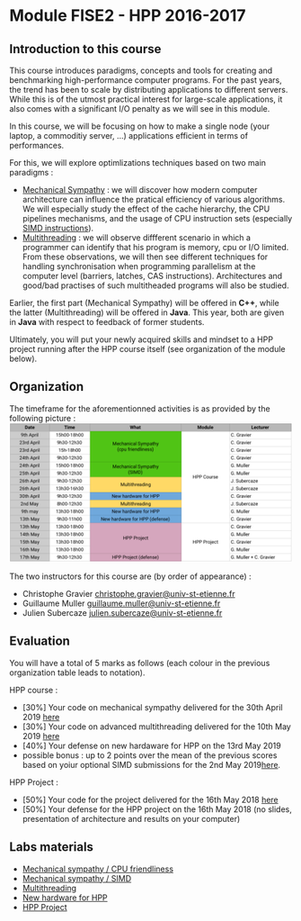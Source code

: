 # Module FISE2 - HPP 2016-2017

## Introduction to this course

This course introduces paradigms, concepts and tools for creating and benchmarking high-performance computer programs.
For the past years, the trend has been to scale by distributing applications to different servers.
While this is of the utmost practical interest for large-scale applications, it also comes with a significant I/O penalty as we will see in this module.

In this course, we will be focusing on how to make a single node (your laptop, a commoditiy server, ...) applications efficient in terms of performances.

For this, we will explore optimlizations techniques based on two main paradigms :
- [Mechanical Sympathy](http://mechanical-sympathy.blogspot.fr/) : we will discover how modern computer architecture can influence the pratical efficiency of various algorithms. We will especially study the effect of the cache hierarchy, the CPU pipelines mechanisms, and the usage of CPU instruction sets (especially [SIMD instructions](https://www.kernel.org/pub/linux/kernel/people/geoff/cell/ps3-linux-docs/CellProgrammingTutorial/BasicsOfSIMDProgramming.html)).
- [Multithreading](http://docs.oracle.com/javase/tutorial/essential/concurrency/procthread.html) : we will observe diffferent scenario in which a programmer can identify that his program is memory, cpu or I/O limited. From these observations, we will then see different techniques for handling synchronisation when programming parallelism at the computer level (barriers, latches, CAS instructions). Architectures and good/bad practises of such multitheaded programs will also be studied.


Earlier, the first part (Mechanical Sympathy) will be offered in **C++**, while the latter (Multithreading) will be offered in **Java**.
This year, both are given in **Java** with respect to feedback of former students.

Ultimately, you will put your newly acquired skills and mindset to a HPP project running after the HPP course itself (see organization of the module below).


## Organization

The timeframe for the aforementionned activities is as provided by the following picture :
![](./resources/figures/orga.png)

The two instructors for this course are (by order of appearance) :
- Christophe Gravier <christophe.gravier@univ-st-etienne.fr>
- Guillaume Muller <guillaume.muller@univ-st-etienne.fr>
- Julien Subercaze <julien.subercaze@univ-st-etienne.fr>


## Evaluation

You will have a total of 5 marks as follows (each colour in the previous organization table leads to notation).

HPP course :
- [30%] Your code on mechanical sympathy delivered for the 30th April 2019 [here](https://mootse.telecom-st-etienne.fr/mod/assign/view.php?id=13592)
- [30%] Your code on advanced multithreading delivered for the 10th May 2019 [here](https://mootse.telecom-st-etienne.fr/mod/assign/view.php?id=13593)
- [40%] Your defense on new hardaware for HPP on the 13rd May 2019
- possible bonus : up to 2 points over the mean of the previous scores based on yoiur optional SIMD submissions for the 2nd May 2019[here](https://mootse.telecom-st-etienne.fr/mod/assign/view.php?id=13598).

HPP Project :
- [50%] Your code for the project delivered for the 16th May 2018 [here](https://mootse.telecom-st-etienne.fr/mod/assign/view.php?id=13594)
- [50%] Your defense for the HPP project on the 16th May 2018 (no slides, presentation of architecture and results on your computer)



## Labs materials

- [Mechanical sympathy / CPU friendliness](./lab1/README.md)
- [Mechanical sympathy / SIMD](./lab1simd/README.md)
- [Multithreading](./lab2/README.md)
- [New hardware for HPP](./lab3/README.md)
- [HPP Project](./project/README.md)
